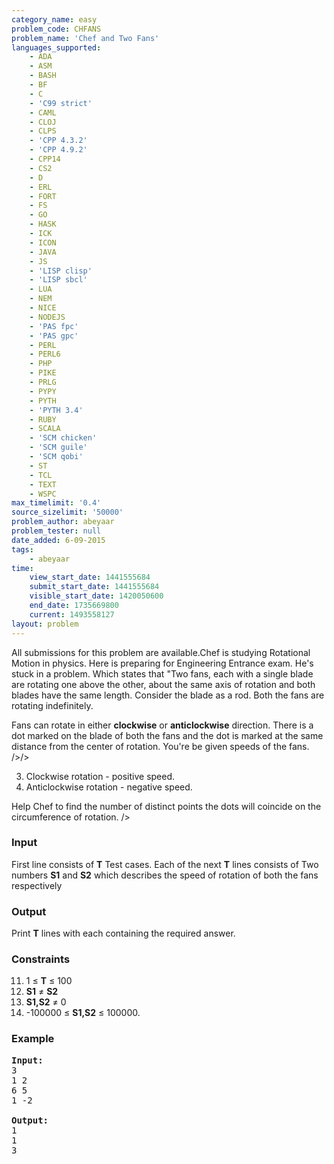 ```yaml
---
category_name: easy
problem_code: CHFANS
problem_name: 'Chef and Two Fans'
languages_supported:
    - ADA
    - ASM
    - BASH
    - BF
    - C
    - 'C99 strict'
    - CAML
    - CLOJ
    - CLPS
    - 'CPP 4.3.2'
    - 'CPP 4.9.2'
    - CPP14
    - CS2
    - D
    - ERL
    - FORT
    - FS
    - GO
    - HASK
    - ICK
    - ICON
    - JAVA
    - JS
    - 'LISP clisp'
    - 'LISP sbcl'
    - LUA
    - NEM
    - NICE
    - NODEJS
    - 'PAS fpc'
    - 'PAS gpc'
    - PERL
    - PERL6
    - PHP
    - PIKE
    - PRLG
    - PYPY
    - PYTH
    - 'PYTH 3.4'
    - RUBY
    - SCALA
    - 'SCM chicken'
    - 'SCM guile'
    - 'SCM qobi'
    - ST
    - TCL
    - TEXT
    - WSPC
max_timelimit: '0.4'
source_sizelimit: '50000'
problem_author: abeyaar
problem_tester: null
date_added: 6-09-2015
tags:
    - abeyaar
time:
    view_start_date: 1441555684
    submit_start_date: 1441555684
    visible_start_date: 1420050600
    end_date: 1735669800
    current: 1493558127
layout: problem
---
```

All submissions for this problem are available.Chef is studying Rotational Motion in physics. Here is preparing for Engineering Entrance exam. He's stuck in a problem. Which states that "Two fans, each with a single blade are rotating one above the other, about the same axis of rotation and both blades have the same length. Consider the blade as a rod. Both the fans are rotating indefinitely. 


Fans can rotate in either **clockwise** or **anticlockwise** direction. There is a dot marked on the blade of both the fans and the dot is marked at the same distance from the center of rotation.
You're be given speeds of the fans. />/>

3. Clockwise rotation - positive speed.
4. Anticlockwise rotation - negative speed.


Help Chef to find the number of distinct points the dots will coincide on the circumference of rotation. />

### Input

First line consists of **T** Test cases.
Each of the next **T** lines consists of Two numbers **S1** and **S2** which describes the speed of rotation of both the fans respectively

### Output

Print **T** lines with each containing the required answer.

### Constraints

11. 1 ≤ **T** ≤ 100
12. **S1** ≠ **S2**
13. **S1,S2** ≠ 0
14. -100000 ≤ **S1,S2** ≤ 100000.
### Example

<pre><b>Input:</b>
3
1 2
6 5
1 -2

<b>Output:</b>
1
1
3

</pre>